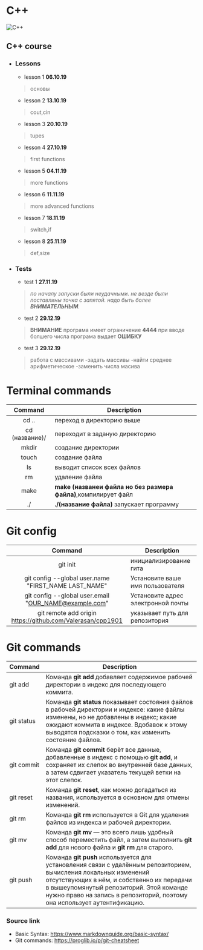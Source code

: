 # C++
![C++](https://upload.wikimedia.org/wikipedia/commons/thumb/1/18/ISO_C%2B%2B_Logo.svg/306px-ISO_C%2B%2B_Logo.svg.png)
## C++ course

 
- ### Lessons 
  - lesson 1 **06.10.19**
  >основы
  - lesson 2 **13.10.19**
  >cout,cin
  - lesson 3 **20.10.19**
  >tupes
  - lesson 4 **27.10.19**
  >first functions
  - lesson 5 **04.11.19**
  >more functions
  - lesson 6 **11.11.19**
  >more advanced functions
  - lesson 7 **18.11.19**
  >switch,if
  - lesson 8 **25.11.19**
  >def,size
  
- ### Tests
  - test 1 **27.11.19**
  >*по началу запуски были неудачными.*
  >*не везде были поставлины точка с запятой.*
  >*надо быть более ***ВНИМАТЕЛЬНЫМ***.*
  - test 2 **29.12.19**
  >**ВНИМАНИЕ** програма имеет ограничение **4444** при вводе болшего числа програма выдает **ОШИБКУ**
  - test 3 **29.12.19**
  >работа с мвссивами
    -задать массивы
    -найти среднее арифметическое
    -заменить числа масива
    
    
# Terminal commands
| Command | Description |
|   :---:   |  --------   |
| cd ..  |  переход в директорию выше |
| cd (название)/| переходит в заданую директорию|
| mkdir| создание директории |
|touch|  создание файла |
|ls|выводит список всех файлов|
|rm | удаление файла|
|make| **make (названеи файла но без размера файла)**,компилирует файл|
|./  | **./(название файла)** запускает программу|

# Git config
| Command | Description|
|:---:|-------|
|git init| инициализирование гита |
|git config --global user.name "FIRST_NAME LAST_NAME"|Установите ваше имя пользователя|
|git config --global user.email "OUR_NAME@example.com"|Установите адрес электронной почты|
|git remote add origin https://github.com/Valerasan/cpp1901 | указывает путь для репозитория |

# Git commands
| Command | Description |
| --- | ----------- |
| git add | Команда **git add** добавляет содержимое рабочей директории в индекс для последующего коммита. |
| git status | Команда **git status** показывает состояния файлов в рабочей директории и индексе: какие файлы изменены, но не добавлены в индекс; какие ожидают коммита в индексе. Вдобавок к этому выводятся подсказки о том, как изменить состояние файлов.|
|  git commit   |    Команда **git commit** берёт все данные, добавленные в индекс с помощью **git add**, и сохраняет их слепок во внутренней базе данных, а затем сдвигает указатель текущей ветки на этот слепок.   |
|git reset | Команда **git reset**, как можно догадаться из названия, используется в основном для отмены изменений. |
|git rm|Команда **git rm** используется в Git для удаления файлов из индекса и рабочей директории.|
|git mv|Команда **git mv** — это всего лишь удобный способ переместить файл, а затем выполнить **git add** для нового файла и **git rm** для старого.|
|git push|Команда **git push** используется для установления связи с удалённым репозиторием, вычисления локальных изменений отсутствующих в нём, и собственно их передачи в вышеупомянутый репозиторий. Этой команде нужно право на запись в репозиторий, поэтому она использует аутентификацию.|

### Source link
 - Basic Syntax:
   <https://www.markdownguide.org/basic-syntax/>
 - Git commands:
   <https://proglib.io/p/git-cheatsheet>
